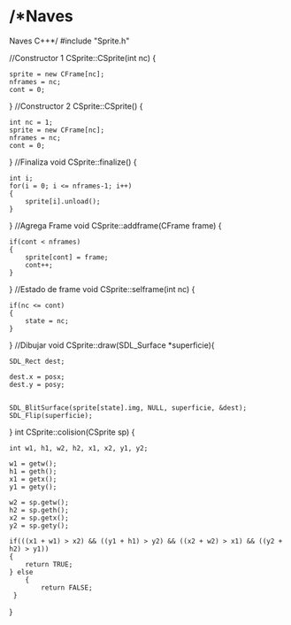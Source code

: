 /*Naves
=====

Naves C++*/
#include "Sprite.h"

//Constructor 1
CSprite::CSprite(int nc)
{

    sprite = new CFrame[nc];
    nframes = nc;
    cont = 0;
}
//Constructor 2
CSprite::CSprite()
{

    int nc = 1;
    sprite = new CFrame[nc];
    nframes = nc;
    cont = 0;
}
//Finaliza
void CSprite::finalize()
{

    int i;
    for(i = 0; i <= nframes-1; i++)
	{
        sprite[i].unload();
	}
}
//Agrega Frame
void CSprite::addframe(CFrame frame)
{

    if(cont < nframes)
	{
        sprite[cont] = frame;
        cont++;
    }
}
//Estado de frame
void CSprite::selframe(int nc)
{

    if(nc <= cont)
	{
        state = nc;
	}
}
//Dibujar
void CSprite::draw(SDL_Surface *superficie){

    SDL_Rect dest;

    dest.x = posx;
    dest.y = posy;


    SDL_BlitSurface(sprite[state].img, NULL, superficie, &dest);
	SDL_Flip(superficie);
}
int CSprite::colision(CSprite sp)
{

    int w1, h1, w2, h2, x1, x2, y1, y2;

    w1 = getw();
    h1 = geth();
    x1 = getx();
    y1 = gety();

    w2 = sp.getw();
    h2 = sp.geth();
    x2 = sp.getx();
    y2 = sp.gety();

    if(((x1 + w1) > x2) && ((y1 + h1) > y2) && ((x2 + w2) > x1) && ((y2 + h2) > y1))
	{
        return TRUE;
    } else 
		{
			return FALSE;
	 }
}	
